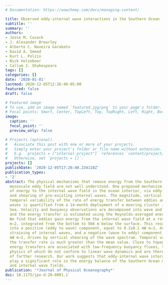 ```yaml
---
# Documentation: https://wowchemy.com/docs/managing-content/

title: Observed eddy-internal wave interactions in the Southern Ocean
subtitle: ''
summary: ''
authors:
- Jesse M. Cusack
- J. Alexander Brearley
- Alberto C. Naveira Garabato
- David A. Smeed
- Kurt L. Polzin
- Nick Velzeboer
- Callum J. Shakespeare
tags: []
categories: []
date: '2020-01-01'
lastmod: 2020-12-05T12:26:40-05:00
featured: false
draft: false

# Featured image
# To use, add an image named `featured.jpg/png` to your page's folder.
# Focal points: Smart, Center, TopLeft, Top, TopRight, Left, Right, BottomLeft, Bottom, BottomRight.
image:
  caption: ''
  focal_point: ''
  preview_only: false

# Projects (optional).
#   Associate this post with one or more of your projects.
#   Simply enter your project's folder or file name without extension.
#   E.g. `projects = ["internal-project"]` references `content/project/deep-learning/index.md`.
#   Otherwise, set `projects = []`.
projects: []
publishDate: '2020-12-05T17:26:40.234118Z'
publication_types:
- '2'
abstract: The physical mechanisms that remove energy from the Southern Ocean's vigorous
  mesoscale eddy field are not well understood. One proposed mechanism is direct transfer
  of energy to the internal wave field in the ocean interior, via eddy-induced straining
  and shearing of pre-existing internal waves. The magnitude, vertical structure and
  temporal variability of the rate of energy transfer between eddies and internal
  waves is quantified from a 14-month deployment of a mooring cluster in the Scotia
  Sea. Velocity and buoyancy observations are decomposed into wave and eddy components,
  and the energy transfer is estimated using the Reynolds-averaged energy equation.
  We find that eddies gain energy from the internal wave field at a rate of –2.2±0.6mW
  m−2, integrated from the bottom to 566 m below the surface. This result can be decomposed
  into a positive (eddy to wave) component, equal to 0.2±0.1 mW m−2, driven by horizontal
  straining of internal waves, and a negative (wave to eddy) component, equal to –2.5±0.6
  mW m−2, driven by vertical shearing of the wave spectrum. Temporal variability of
  the transfer rate is much greater than the mean value. Close to topography, large
  energy transfers are associated with low-frequency buoyancy fluxes, the underpinning
  physics of which do not conform to linear wave dynamics and are thereby in need
  of further research. Our work suggests that eddy-internal wave interactions may
  play a significant role in the energy balance of the Southern Ocean mesoscale eddy
  and internal wave fields.
publication: '*Journal of Physical Oceanography*'
doi: 10.1175/jpo-d-20-0001.1
---
```

